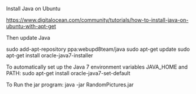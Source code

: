 Install Java on Ubuntu

https://www.digitalocean.com/community/tutorials/how-to-install-java-on-ubuntu-with-apt-get

Then update Java

sudo add-apt-repository ppa:webupd8team/java
sudo apt-get update
sudo apt-get install oracle-java7-installer

To automatically set up the Java 7 environment variables JAVA_HOME and PATH:
sudo apt-get install oracle-java7-set-default

To Run the jar program:
java -jar RandomPictures.jar

